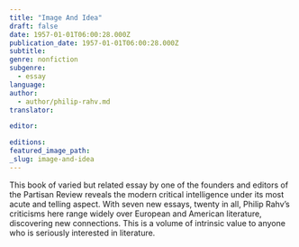 ```yaml
---
title: "Image And Idea"
draft: false
date: 1957-01-01T06:00:28.000Z
publication_date: 1957-01-01T06:00:28.000Z
subtitle:
genre: nonfiction
subgenre:
  - essay
language:
author:
  - author/philip-rahv.md
translator:

editor:

editions:
featured_image_path:
_slug: image-and-idea
---
```


This book of varied but related essay by one of the founders and editors of the Partisan Review reveals the modern critical intelligence under its most acute and telling aspect. With seven new essays, twenty in all, Philip Rahv’s criticisms here range widely over European and American literature, discovering new connections. This is a volume of intrinsic value to anyone who is seriously interested in literature.

